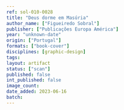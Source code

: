 ```yaml
---
ref: sol-010-0028
title: "Deus dorme em Masúria"
author_name: ["Figueiredo Sobral"]
publisher: ["Publicações Europa América"]
year: "unknown-date"
origin: ["Portugal"]
formats: ["book-cover"]
disciplines: [graphic-design]
tags:
layout: artifact
status: ["scan"]
published: false
int_published: false
image_count:
date_added: 2023-06-16
batch:
---
```

